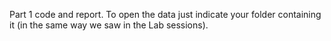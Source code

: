 Part 1 code and report. To open the data just indicate your folder containing it (in the same way we saw in the Lab sessions).
